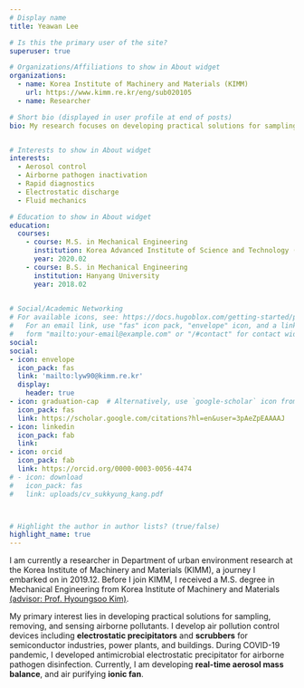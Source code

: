 ```yaml
---
# Display name
title: Yeawan Lee

# Is this the primary user of the site?
superuser: true

# Organizations/Affiliations to show in About widget
organizations:
  - name: Korea Institute of Machinery and Materials (KIMM)
    url: https://www.kimm.re.kr/eng/sub020105
  - name: Researcher

# Short bio (displayed in user profile at end of posts)
bio: My research focuses on developing practical solutions for sampling, removing, and sensing airborne pollutants.


# Interests to show in About widget
interests:
  - Aerosol control
  - Airborne pathogen inactivation
  - Rapid diagnostics
  - Electrostatic discharge
  - Fluid mechanics

# Education to show in About widget
education:
  courses:
    - course: M.S. in Mechanical Engineering
      institution: Korea Advanced Institute of Science and Technology (KAIST)
      year: 2020.02
    - course: B.S. in Mechanical Engineering
      institution: Hanyang University
      year: 2018.02
    

# Social/Academic Networking
# For available icons, see: https://docs.hugoblox.com/getting-started/page-builder/#icons
#   For an email link, use "fas" icon pack, "envelope" icon, and a link in the
#   form "mailto:your-email@example.com" or "/#contact" for contact widget.
social:
social:
- icon: envelope
  icon_pack: fas
  link: 'mailto:lyw90@kimm.re.kr'
  display:
    header: true
- icon: graduation-cap  # Alternatively, use `google-scholar` icon from `ai` icon pack
  icon_pack: fas
  link: https://scholar.google.com/citations?hl=en&user=3pAeZpEAAAAJ
- icon: linkedin
  icon_pack: fab
  link: 
- icon: orcid
  icon_pack: fab
  link: https://orcid.org/0000-0003-0056-4474
# - icon: download
#   icon_pack: fas
#   link: uploads/cv_sukkyung_kang.pdf



# Highlight the author in author lists? (true/false)
highlight_name: true
---
```

I am currently a researcher in Department of urban environment research at the Korea Institute of Machinery and Materials (KIMM), a journey I embarked on in 2019.12. Before I join KIMM, I received a M.S. degree in Mechanical Engineering from Korea Institute of Machinery and Materials [(advisor: Prof. Hyoungsoo Kim)](https://hyoungsookimm.wixsite.com/filkaist).

My primary interest lies in developing practical solutions for sampling, removing, and sensing airborne pollutants. I develop air pollution control devices including **electrostatic precipitators** and **scrubbers** for semiconductor industries, power plants, and buildings. During COVID-19 pandemic, I developed antimicrobial electrostatic precipitator for airborne pathogen disinfection. Currently, I am developing **real-time aerosol mass balance**, and air purifying **ionic fan**.
